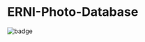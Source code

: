 ﻿# ERNI-Photo-Database
![badge](https://mar3ek.visualstudio.com/_apis/public/build/definitions/1f269315-a206-4cf0-b019-922c68fb0593/7/badge)
